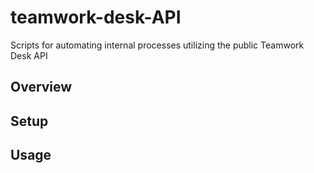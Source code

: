 # teamwork-desk-API
Scripts for automating internal processes utilizing the public Teamwork Desk API

## Overview

## Setup

## Usage
